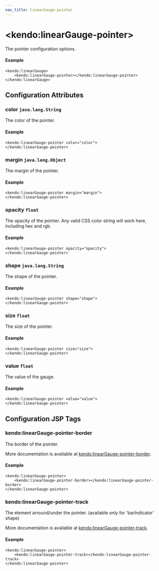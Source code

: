 ```yaml
---
nav_title: linearGauge-pointer
---
```


# \<kendo:linearGauge-pointer\>

The pointer configuration options.

#### Example
    <kendo:linearGauge>
        <kendo:linearGauge-pointer></kendo:linearGauge-pointer>
    </kendo:linearGauge>

## Configuration Attributes

### color `java.lang.String`

The color of the pointer.

#### Example
    <kendo:linearGauge-pointer color="color">
    </kendo:linearGauge-pointer>

### margin `java.lang.Object`

The margin of the pointer.

#### Example
    <kendo:linearGauge-pointer margin="margin">
    </kendo:linearGauge-pointer>

### opacity `float`

The opacity of the pointer.
Any valid CSS color string will work here, including hex and rgb.

#### Example
    <kendo:linearGauge-pointer opacity="opacity">
    </kendo:linearGauge-pointer>

### shape `java.lang.String`

The shape of the pointer.

#### Example
    <kendo:linearGauge-pointer shape="shape">
    </kendo:linearGauge-pointer>

### size `float`

The size of the pointer.

#### Example
    <kendo:linearGauge-pointer size="size">
    </kendo:linearGauge-pointer>

### value `float`

The value of the gauge.

#### Example
    <kendo:linearGauge-pointer value="value">
    </kendo:linearGauge-pointer>


##  Configuration JSP Tags

### kendo:linearGauge-pointer-border

The border of the pointer.

More documentation is available at [kendo:linearGauge-pointer-border](/kendo-ui/api/wrappers/jsp/lineargauge/pointer-border).

#### Example

    <kendo:linearGauge-pointer>
        <kendo:linearGauge-pointer-border></kendo:linearGauge-pointer-border>
    </kendo:linearGauge-pointer>

### kendo:linearGauge-pointer-track

The element arround/under the pointer.
(available only for 'barIndicator' shape)

More documentation is available at [kendo:linearGauge-pointer-track](/kendo-ui/api/wrappers/jsp/lineargauge/pointer-track).

#### Example

    <kendo:linearGauge-pointer>
        <kendo:linearGauge-pointer-track></kendo:linearGauge-pointer-track>
    </kendo:linearGauge-pointer>


